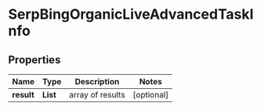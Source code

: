 # SerpBingOrganicLiveAdvancedTaskInfo


## Properties

| Name | Type | Description | Notes |
|------------ | ------------- | ------------- | -------------|
**result** | **List<SerpBingOrganicLiveAdvancedResultInfo>** | array of results |[optional]|